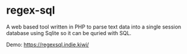 # regex-sql

A web based tool written in PHP to parse text data into a single session database using Sqlite so it can be quried with SQL.

Demo: https://regexsql.indie.kiwi/

